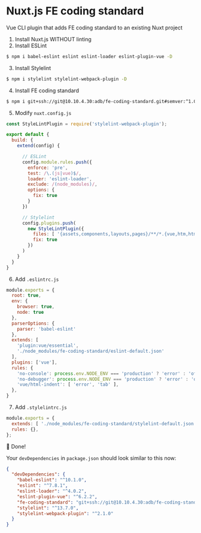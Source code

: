 # Nuxt.js FE coding standard

Vue CLI plugin that adds FE coding standard to an existing Nuxt project

1. Install Nuxt.js WITHOUT linting
2. Install ESLint

```sh
$ npm i babel-eslint eslint eslint-loader eslint-plugin-vue -D
```

3. Install Stylelint

```sh
$ npm i stylelint stylelint-webpack-plugin -D
```

4. Install FE coding standard

```sh
$ npm i git+ssh://git@10.10.4.30:adb/fe-coding-standard.git#semver:^1.0.2 -D
```

5. Modify `nuxt.config.js`

```javascript
const StyleLintPlugin = require('stylelint-webpack-plugin');

export default {
  build: {
    extend(config) {

      // ESLint
      config.module.rules.push({
        enforce: 'pre',
        test: /\.(js|vue)$/,
        loader: 'eslint-loader',
        exclude: /(node_modules)/,
        options: {
          fix: true
        }
      })

      // Stylelint
      config.plugins.push(
        new StyleLintPlugin({
          files: [ '{assets,components,layouts,pages}/**/*.{vue,htm,html,css,sss,less,scss,sass}' ],
          fix: true
        })
      )
    }
  }
}
```

6. Add `.eslintrc.js`

```javascript
module.exports = {
  root: true,
  env: {
    browser: true,
    node: true
  },
  parserOptions: {
    parser: 'babel-eslint'
  },
  extends: [
    'plugin:vue/essential',
    './node_modules/fe-coding-standard/eslint-default.json'
  ],
  plugins: ['vue'],
  rules: {
    'no-console': process.env.NODE_ENV === 'production' ? 'error' : 'off',
    'no-debugger': process.env.NODE_ENV === 'production' ? 'error' : 'off',
    'vue/html-indent': [ 'error', 'tab' ],
  },
}
```

7. Add `.stylelintrc.js`

```javascript
module.exports = {
  extends: [ './node_modules/fe-coding-standard/stylelint-default.json' ],
  rules: {},
};
```

:clap: Done!

Your `devDependencies` in `package.json` should look similar to this now:

```json
{
  "devDependencies": {
    "babel-eslint": "^10.1.0",
    "eslint": "^7.8.1",
    "eslint-loader": "^4.0.2",
    "eslint-plugin-vue": "^6.2.2",
    "fe-coding-standard": "git+ssh://git@10.10.4.30:adb/fe-coding-standard.git#semver:^1.0.2",
    "stylelint": "^13.7.0",
    "stylelint-webpack-plugin": "^2.1.0"
  }
}
```